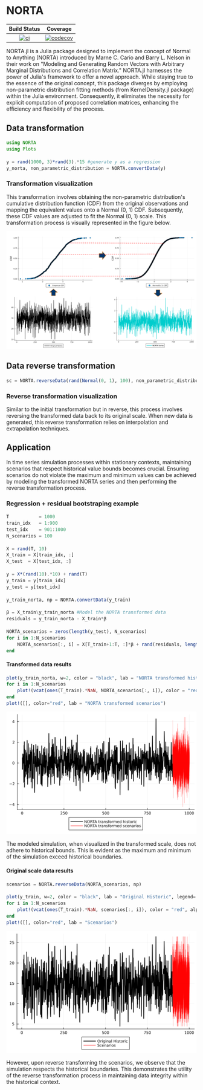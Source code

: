 # NORTA

| **Build Status** | **Coverage** |
|:-----------------:|:-----------------:|
| [![ci](https://github.com/LAMPSPUC/NORTA/actions/workflows/ci.yml/badge.svg)](https://github.com/LAMPSPUC/NORTA/actions/workflows/ci.yml) | [![codecov](https://codecov.io/gh/LAMPSPUC/NORTA/graph/badge.svg?token=VDpuXvPSI2)](https://codecov.io/gh/LAMPSPUC/NORTA) |


NORTA.jl is a Julia package designed to implement the concept of Normal to Anything (NORTA) introduced by Marne C. Cario and Barry L. Nelson in their work on "Modeling and Generating Random Vectors with Arbitrary Marginal Distributions and Correlation Matrix." NORTA.jl harnesses the power of Julia's framework to offer a novel approach. While staying true to the essence of the original concept, this package diverges by employing non-parametric distribution fitting methods (from KernelDensity.jl package) within the Julia environment. Consequently, it eliminates the necessity for explicit computation of proposed correlation matrices, enhancing the efficiency and flexibility of the process. 

## Data transformation

```julia
using NORTA
using Plots

y = rand(1000, 3)*rand(3).*15 #generate y as a regression
y_norta, non_parametric_distribution = NORTA.convertData(y) 
```

### Transformation visualization

This transformation involves obtaining the non-parametric distribution's cumulative distribution function (CDF) from the original observations and mapping the equivalent values onto a Normal (0, 1) CDF. Subsequently, these CDF values are adjusted to fit the Normal (0, 1) scale. This transformation process is visually represented in the figure below.

![transformation](./docs/figures/transformation.png)

## Data reverse transformation

```julia
sc = NORTA.reverseData(rand(Normal(0, 1), 100), non_parametric_distribution)
```
### Reverse transformation visualization

Similar to the initial transformation but in reverse, this process involves reversing the transformed data back to its original scale. When new data is generated, this reverse transformation relies on interpolation and extrapolation techniques.

## Application

In time series simulation processes within stationary contexts, maintaining scenarios that respect historical value bounds becomes crucial. Ensuring scenarios do not violate the maximum and minimum values can be achieved by modeling the transformed NORTA series and then performing the reverse transformation process.

### Regression + residual bootstraping example

```julia
T           = 1000
train_idx   = 1:900
test_idx    = 901:1000
N_scenarios = 100

X = rand(T, 10)
X_train = X[train_idx, :]
X_test  = X[test_idx, :]

y = X*(rand(10).*10) + rand(T)
y_train = y[train_idx]
y_test = y[test_idx]

y_train_norta, np = NORTA.convertData(y_train)

β = X_train\y_train_norta #Model the NORTA transformed data
residuals = y_train_norta - X_train*β

NORTA_scenarios = zeros(length(y_test), N_scenarios)
for i in 1:N_scenarios
    NORTA_scenarios[:, i] = X[T_train+1:T, :]*β + rand(residuals, length(y_test))
end
```
#### Transformed data results
```julia
plot(y_train_norta, w=2, color = "black", lab = "NORTA transformed historic", legend=:outerbottom)
for i in 1:N_scenarios
    plot!(vcat(ones(T_train).*NaN, NORTA_scenarios[:, i]), color = "red", alpha = 0.2, lab = "")
end
plot!([], color="red", lab = "NORTA transformed scenarios")
```
![norta_simulation](./docs/figures/norta_sim.png)

The modeled simulation, when visualized in the transformed scale, does not adhere to historical bounds. This is evident as the maximum and minimum of the simulation exceed historical boundaries.

#### Original scale data results
```julia
scenarios = NORTA.reverseData(NORTA_scenarios, np)

plot(y_train, w=2, color = "black", lab = "Original Historic", legend=:outerbottom)
for i in 1:N_scenarios
    plot!(vcat(ones(T_train).*NaN, scenarios[:, i]), color = "red", alpha = 0.2, lab = "")
end
plot!([], color="red", lab = "Scenarios")
```
![simulation](./docs/figures/simulation.png)

However, upon reverse transforming the scenarios, we observe that the simulation respects the historical boundaries. This demonstrates the utility of the reverse transformation process in maintaining data integrity within the historical context.